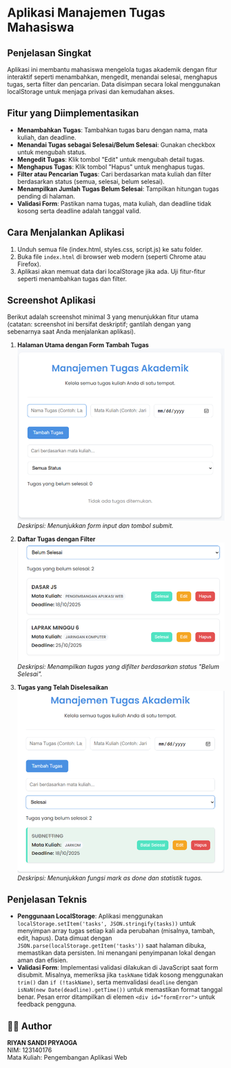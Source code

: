 # Aplikasi Manajemen Tugas Mahasiswa

## Penjelasan Singkat
Aplikasi ini membantu mahasiswa mengelola tugas akademik dengan fitur interaktif seperti menambahkan, mengedit, menandai selesai, menghapus tugas, serta filter dan pencarian. Data disimpan secara lokal menggunakan localStorage untuk menjaga privasi dan kemudahan akses.

## Fitur yang Diimplementasikan
- **Menambahkan Tugas**: Tambahkan tugas baru dengan nama, mata kuliah, dan deadline.
- **Menandai Tugas sebagai Selesai/Belum Selesai**: Gunakan checkbox untuk mengubah status.
- **Mengedit Tugas**: Klik tombol "Edit" untuk mengubah detail tugas.
- **Menghapus Tugas**: Klik tombol "Hapus" untuk menghapus tugas.
- **Filter atau Pencarian Tugas**: Cari berdasarkan mata kuliah dan filter berdasarkan status (semua, selesai, belum selesai).
- **Menampilkan Jumlah Tugas Belum Selesai**: Tampilkan hitungan tugas pending di halaman.
- **Validasi Form**: Pastikan nama tugas, mata kuliah, dan deadline tidak kosong serta deadline adalah tanggal valid.

## Cara Menjalankan Aplikasi
1. Unduh semua file (index.html, styles.css, script.js) ke satu folder.
2. Buka file `index.html` di browser web modern (seperti Chrome atau Firefox).
3. Aplikasi akan memuat data dari localStorage jika ada. Uji fitur-fitur seperti menambahkan tugas dan filter.

## Screenshot Aplikasi
Berikut adalah screenshot minimal 3 yang menunjukkan fitur utama (catatan: screenshot ini bersifat deskriptif; gantilah dengan yang sebenarnya saat Anda menjalankan aplikasi).

1. **Halaman Utama dengan Form Tambah Tugas**  
   ![Tampilan 1](1.png)
   *Deskripsi: Menunjukkan form input dan tombol submit.*

2. **Daftar Tugas dengan Filter**  
  ![Tampilan 2](2.png)
   *Deskripsi: Menampilkan tugas yang difilter berdasarkan status "Belum Selesai".*

3. **Tugas yang Telah Diselesaikan**  
  ![Tampilan 3](3.png)  
   *Deskripsi: Menunjukkan fungsi mark as done dan statistik tugas.*

## Penjelasan Teknis
- **Penggunaan LocalStorage**: Aplikasi menggunakan `localStorage.setItem('tasks', JSON.stringify(tasks))` untuk menyimpan array tugas setiap kali ada perubahan (misalnya, tambah, edit, hapus). Data dimuat dengan `JSON.parse(localStorage.getItem('tasks'))` saat halaman dibuka, memastikan data persisten. Ini menangani penyimpanan lokal dengan aman dan efisien.
- **Validasi Form**: Implementasi validasi dilakukan di JavaScript saat form disubmit. Misalnya, memeriksa jika `taskName` tidak kosong menggunakan `trim()` dan `if (!taskName)`, serta memvalidasi `deadline` dengan `isNaN(new Date(deadline).getTime())` untuk memastikan format tanggal benar. Pesan error ditampilkan di elemen `<div id="formError">` untuk feedback pengguna.


## 👨‍💻 Author
**RIYAN SANDI PRYAOGA**  
NIM: 123140176  
Mata Kuliah: Pengembangan Aplikasi Web

